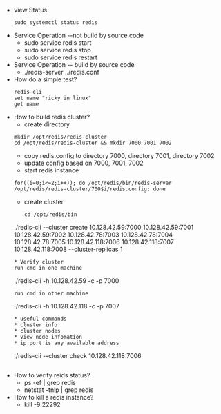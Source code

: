 * view Status
  ```
  sudo systemctl status redis
  ```
* Service Operation --not build by source code
  * sudo service redis start
  * sudo service redis stop
  * sudo service redis restart
* Service Operation -- build by source code
  * ./redis-server ../redis.conf
* How do a simple test?
  ```
  redis-cli
  set name "ricky in linux"
  get name
  ```
* How to build redis cluster?
  * create directory
  ```
  mkdir /opt/redis/redis-cluster
  cd /opt/redis/redis-cluster && mkdir 7000 7001 7002
  ```
  * copy redis.config to directory 7000, directory 7001, directory 7002
  * update config based on 7000, 7001, 7002
  * start redis instance
  ```
  for((i=0;i<=2;i++)); do /opt/redis/bin/redis-server /opt/redis/redis-cluster/700$i/redis.config; done
  ```
  * create cluster
    ```
    cd /opt/redis/bin
  ./redis-cli --cluster create 10.128.42.59:7000 10.128.42.59:7001 10.128.42.59:7002 10.128.42.78:7003 10.128.42.78:7004 10.128.42.78:7005 10.128.42.118:7006 10.128.42.118:7007 10.128.42.118:7008 --cluster-replicas 1
    ```
  * Verify cluster
    run cmd in one machine
    ```
    ./redis-cli -h 10.128.42.59 -c -p 7000
    ```
    run cmd in other machine
    ```
    ./redis-cli -h 10.128.42.118 -c -p 7007
    ```
  * useful commands
    * cluster info
    * cluster nodes
  * view node infomation
    * ip:port is any available address
    ```
    ./redis-cli --cluster check 10.128.42.118:7006
    ```
* How to verify reids status?
  * ps -ef | grep redis
  * netstat -tnlp | grep redis 
* How to kill a redis instance?
  * kill -9 22292